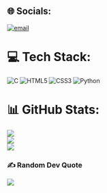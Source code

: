 
## 🌐 Socials:
[![email](https://img.shields.io/badge/Email-D14836?logo=gmail&logoColor=white)](mailto:koustavmallick2004@gmail.com) 

# 💻 Tech Stack:
![C](https://img.shields.io/badge/c-%2300599C.svg?style=flat&logo=c&logoColor=white) ![HTML5](https://img.shields.io/badge/html5-%23E34F26.svg?style=flat&logo=html5&logoColor=white) ![CSS3](https://img.shields.io/badge/css3-%231572B6.svg?style=flat&logo=css3&logoColor=white) ![Python](https://img.shields.io/badge/python-3670A0?style=flat&logo=python&logoColor=ffdd54)
# 📊 GitHub Stats:
![](https://github-readme-stats.vercel.app/api?username=koustavmallick&theme=merko&hide_border=false&include_all_commits=false&count_private=false)<br/>
![](https://nirzak-streak-stats.vercel.app/?user=koustavmallick&theme=merko&hide_border=false)<br/>
![](https://github-readme-stats.vercel.app/api/top-langs/?username=koustavmallick&theme=merko&hide_border=false&include_all_commits=false&count_private=false&layout=compact)

### ✍️ Random Dev Quote
![](https://quotes-github-readme.vercel.app/api?type=horizontal&theme=merko)
